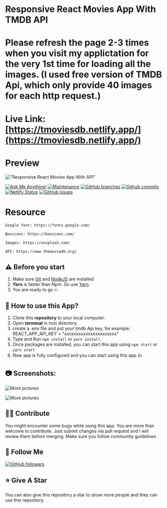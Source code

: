 # Responsive React Movies App With TMDB API

# Please refresh the page 2-3 times when you visit my applictation for the very 1st time for loading all the images. (I used free version of TMDB Api, which only provide 40 images for each http request.)

# Live Link: [https://tmoviesdb.netlify.app/](https://tmoviesdb.netlify.app/)

# Preview

!["Responsive React Movies App With API"](public/screenshots/01.png 'Responsive React Movies App With API')

[![Ask Me Anything!](https://img.shields.io/badge/Ask%20me-anything-1abc9c.svg)](https://github.com/faysal-hub 'Ask Me Anything!')
[![Maintenance](https://img.shields.io/badge/Maintained%3F-yes-green.svg)](https://github.com/faysal-hub/React_Movies-App/commits/master 'Maintenance')
[![GitHub branches](https://badgen.net/github/branches/faysal-hub/React_Admin_Dashboard-App/)](https://github.com/faysal-hub/React_Movies-App/branches 'GitHub branches')
[![Github commits](https://badgen.net/github/commits/faysal-hub/React_Movies-App/master)](https://github.com/faysal-hub/React_Movies-App/commits 'Github commits')
[![Netlify Status](https://api.netlify.com/api/v1/badges/6aeb1ab3-871d-48c0-bc09-2e1fcaef0c2b/deploy-status)](https://tmoviesdb.netlify.app/ 'Netlify Status')
[![GitHub issues](https://img.shields.io/github/issues/faysal-hub/React_Movies-App)](https://github.com/faysal-hub/React_Movies-App/issues 'GitHub issues')

# Resource

    Google font: https://fonts.google.com/

    Boxicons: https://boxicons.com/

    Images: https://unsplash.com/

    API: https://www.themoviedb.org/

## ⚠️ Before you start

1. Make sure [Git](https://git-scm.com) and [NodeJS](https://nodejs.org) are installed
2. **Yarn** is faster than Npm. So use [Yarn](https://classic.yarnpkg.com/lang/en/docs/install/).
3. You are ready to go :fire:

## 📌 How to use this App?

1. Clone this **repository** to your local computer.
2. Open **terminal** in root directory.
3. create a .env file and put your tmdb Api key. for example: REACT_APP_API_KEY = "xxxxxxxxxxxxxxxxxxxxxx"
4. Type and Run `npm install` or `yarn install`.
5. Once packages are installed, you can start this app using `npm start` or `yarn start`
6. Now app is fully configured and you can start using this app :+1:

## :camera: Screenshots:

![More pictures](public/screenshots/02.png)

![More pictures](public/screenshots/03.png)

## 🙌🏼 Contribute

You might encounter some bugs while using this app. You are more than welcome to contribute. Just submit changes via pull request and I will review them before merging. Make sure you follow community guidelines.

## 🚀 Follow Me

[![GitHub followers](https://img.shields.io/github/followers/faysal-hub?style=social&label=Follow&maxAge=2592000)](https://github.com/faysal-hub)

## ⭐ Give A Star

You can also give this repository a star to show more people and they can use this repository.


